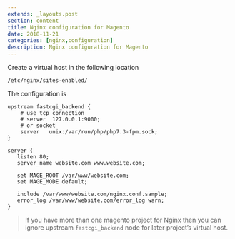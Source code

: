```yaml
---
extends: _layouts.post
section: content
title: Nginx configuration for Magento
date: 2018-11-21
categories: [nginx,configuration]
description: Nginx configuration for Magento
---
```


Create a virtual host in the following location

```text
/etc/nginx/sites-enabled/
```

The configuration is

```nginx
upstream fastcgi_backend {
    # use tcp connection
    # server  127.0.0.1:9000;
    # or socket
    server   unix:/var/run/php/php7.3-fpm.sock;
}

server {
   listen 80;
   server_name website.com www.website.com;
 
   set MAGE_ROOT /var/www/website.com;
   set MAGE_MODE default;
 
   include /var/www/website.com/nginx.conf.sample;
   error_log /var/www/website.com/error_log warn; 
}
```

> If you have more than one magento project for Nginx then you can ignore upstream `fastcgi_backend` node for later project’s virtual host.